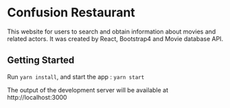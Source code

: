 # Confusion Restaurant 
This website for users to search and obtain information about movies and related actors.
It was created by React, Bootstrap4 and Movie database API.
## Getting Started
Run ```yarn install```, and start the app :
```yarn start```

The output of the development server will be available at http://localhost:3000

